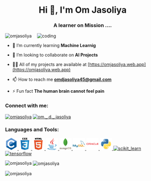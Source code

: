 <h1 align="center">Hi 👋, I'm Om Jasoliya</h1>
<h3 align="center">A learner on Mission ....</h3>

<img align="right" alt="coding" width="400" src = "https://camo.githubusercontent.com/97cb98b662f174dde769da3eb2370e56d46bc30bd056f1ed2967472386493521/68747470733a2f2f6d656469612e74656e6f722e636f6d2f663169495138696d74464541414141642f636f6d70757461646f72612e676966">

<p align="left"> <img src="https://komarev.com/ghpvc/?username=omjasoliya&label=Profile%20views&color=0e75b6&style=flat" alt="omjasoliya" /> </p>

- 🌱 I’m currently learning **Machine Learnig**

- 👯 I’m looking to collaborate on **AI Projects**

- 👨‍💻 All of my projects are available at [https://omjasoliya.web.app](https://omjasoliya.web.app)

- 📫 How to reach me **omdjasoliya45@gmail.com**

- ⚡ Fun fact **The human brain cannot feel pain**

<h3 align="left">Connect with me:</h3>
<p align="left">
<a href="https://linkedin.com/in/omjasoliya" target="blank"><img align="center" src="https://raw.githubusercontent.com/rahuldkjain/github-profile-readme-generator/master/src/images/icons/Social/linked-in-alt.svg" alt="omjasoliya" height="30" width="40" /></a>
<a href="https://instagram.com/om._.d._.jasoliya" target="blank"><img align="center" src="https://raw.githubusercontent.com/rahuldkjain/github-profile-readme-generator/master/src/images/icons/Social/instagram.svg" alt="om._.d._.jasoliya" height="30" width="40" /></a>
</p>

<h3 align="left">Languages and Tools:</h3>
<p align="left"> <a href="https://www.cprogramming.com/" target="_blank" rel="noreferrer"> <img src="https://raw.githubusercontent.com/devicons/devicon/master/icons/c/c-original.svg" alt="c" width="40" height="40"/> </a> <a href="https://www.w3schools.com/css/" target="_blank" rel="noreferrer"> <img src="https://raw.githubusercontent.com/devicons/devicon/master/icons/css3/css3-original-wordmark.svg" alt="css3" width="40" height="40"/> </a> <a href="https://www.w3.org/html/" target="_blank" rel="noreferrer"> <img src="https://raw.githubusercontent.com/devicons/devicon/master/icons/html5/html5-original-wordmark.svg" alt="html5" width="40" height="40"/> </a> <a href="https://www.java.com" target="_blank" rel="noreferrer"> <img src="https://raw.githubusercontent.com/devicons/devicon/master/icons/java/java-original.svg" alt="java" width="40" height="40"/> </a> <a href="https://www.mongodb.com/" target="_blank" rel="noreferrer"> <img src="https://raw.githubusercontent.com/devicons/devicon/master/icons/mongodb/mongodb-original-wordmark.svg" alt="mongodb" width="40" height="40"/> </a> <a href="https://www.mysql.com/" target="_blank" rel="noreferrer"> <img src="https://raw.githubusercontent.com/devicons/devicon/master/icons/mysql/mysql-original-wordmark.svg" alt="mysql" width="40" height="40"/> </a> <a href="https://www.oracle.com/" target="_blank" rel="noreferrer"> <img src="https://raw.githubusercontent.com/devicons/devicon/master/icons/oracle/oracle-original.svg" alt="oracle" width="40" height="40"/> </a> <a href="https://www.python.org" target="_blank" rel="noreferrer"> <img src="https://raw.githubusercontent.com/devicons/devicon/master/icons/python/python-original.svg" alt="python" width="40" height="40"/> </a> <a href="https://scikit-learn.org/" target="_blank" rel="noreferrer"> <img src="https://upload.wikimedia.org/wikipedia/commons/0/05/Scikit_learn_logo_small.svg" alt="scikit_learn" width="40" height="40"/> </a> <a href="https://www.tensorflow.org" target="_blank" rel="noreferrer"> <img src="https://www.vectorlogo.zone/logos/tensorflow/tensorflow-icon.svg" alt="tensorflow" width="40" height="40"/> </a> </p>

<p><img align="left" src="https://github-readme-stats.vercel.app/api/top-langs?username=omjasoliya&show_icons=true&locale=en&layout=compact" alt="omjasoliya" /></p>

<p>&nbsp;<img align="center" src="https://github-readme-stats.vercel.app/api?username=omjasoliya&show_icons=true&locale=en" alt="omjasoliya" /></p>

<p><img align="center" src="https://github-readme-streak-stats.herokuapp.com/?user=omjasoliya&" alt="omjasoliya" /></p>
